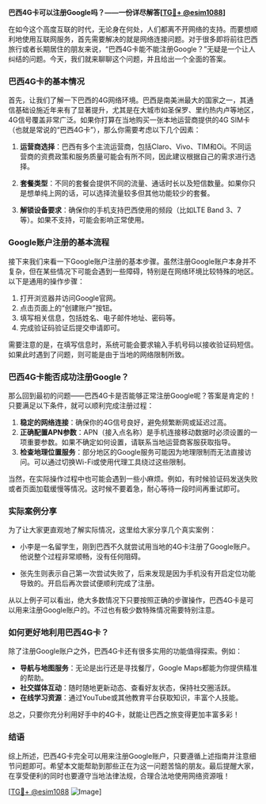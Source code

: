 **巴西4G卡可以注册Google吗？——一份详尽解答[[TG💪+ @esim1088](https://t.me/s/esim1088)]**

在如今这个高度互联的时代，无论身在何处，人们都离不开网络的支持。而要想顺利地使用互联网服务，首先需要解决的就是网络连接问题。对于很多即将前往巴西旅行或者长期居住的朋友来说，“巴西4G卡能不能注册Google？”无疑是一个让人纠结的问题。今天，我们就来聊聊这个问题，并且给出一个全面的答案。

### 巴西4G卡的基本情况

首先，让我们了解一下巴西的4G网络环境。巴西是南美洲最大的国家之一，其通信基础设施近年来有了显著提升，尤其是在大城市如圣保罗、里约热内卢等地区，4G信号覆盖非常广泛。如果你打算在当地购买一张本地运营商提供的4G SIM卡（也就是常说的“巴西4G卡”），那么你需要考虑以下几个因素：

1. **运营商选择**：巴西有多个主流运营商，包括Claro、Vivo、TIM和Oi。不同运营商的资费政策和服务质量可能会有所不同，因此建议根据自己的需求进行选择。
   
2. **套餐类型**：不同的套餐会提供不同的流量、通话时长以及短信数量。如果你只是想单纯上网的话，可以选择流量较多但其他功能较少的套餐。

3. **解锁设备要求**：确保你的手机支持巴西使用的频段（比如LTE Band 3、7等）。如果不支持，可能会影响正常使用。

### Google账户注册的基本流程

接下来我们来看一下Google账户注册的基本步骤。虽然注册Google账户本身并不复杂，但在某些情况下可能会遇到一些障碍，特别是在网络环境比较特殊的地区。以下是通用的操作步骤：

1. 打开浏览器并访问Google官网。
2. 点击页面上的“创建账户”按钮。
3. 填写相关信息，包括姓名、电子邮件地址、密码等。
4. 完成验证码验证后提交申请即可。

需要注意的是，在填写信息时，系统可能会要求输入手机号码以接收验证码短信。如果此时遇到了问题，则可能是由于当地的网络限制所致。

### 巴西4G卡能否成功注册Google？

那么回到最初的问题——巴西4G卡是否能够正常注册Google呢？答案是肯定的！只要满足以下条件，就可以顺利完成注册过程：

1. **稳定的网络连接**：确保你的4G信号良好，避免频繁断网或延迟过高。
2. **正确配置APN参数**：APN（接入点名称）是手机连接移动数据时必须设置的一项重要参数。如果不确定如何设置，请联系当地运营商客服获取指导。
3. **检查地理位置服务**：部分地区的Google服务可能因为地理限制而无法直接访问。可以通过切换Wi-Fi或使用代理工具绕过这些限制。

当然，在实际操作过程中也可能会遇到一些小麻烦。例如，有时候验证码发送失败或者页面加载缓慢等情况。这时候不要着急，耐心等待一段时间再重试即可。

### 实际案例分享

为了让大家更直观地了解实际情况，这里给大家分享几个真实案例：

- 小李是一名留学生，刚到巴西不久就尝试用当地的4G卡注册了Google账户。他说整个过程非常顺畅，没有任何阻碍。
  
- 张先生则表示自己第一次尝试失败了，后来发现是因为手机没有开启定位功能导致的。开启后再次尝试便顺利完成了注册。

从以上例子可以看出，绝大多数情况下只要按照正确的步骤操作，巴西4G卡是可以用来注册Google账户的。不过也有极少数特殊情况需要特别注意。

### 如何更好地利用巴西4G卡？

除了注册Google账户之外，巴西4G卡还有很多实用的功能值得探索。例如：

- **导航与地图服务**：无论是出行还是寻找餐厅，Google Maps都能为你提供精准的帮助。
- **社交媒体互动**：随时随地更新动态、查看好友状态，保持社交圈活跃。
- **在线学习资源**：通过YouTube或其他教育平台获取知识，丰富个人技能。

总之，只要你充分利用好手中的4G卡，就能让巴西之旅变得更加丰富多彩！

### 结语

综上所述，巴西4G卡完全可以用来注册Google账户，只要遵循上述指南并注意细节问题即可。希望本文能帮助到那些正在为这一问题苦恼的朋友。最后提醒大家，在享受便利的同时也要遵守当地法律法规，合理合法地使用网络资源哦！

[[TG💪+ @esim1088](https://t.me/s/esim1088) ![Image](https://i.postimg.cc/4NQfJmqS/Snipaste-2025-05-13-00-14-12.png)]